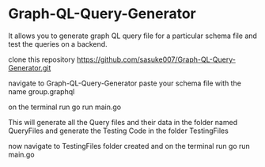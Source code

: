 # Graph-QL-Query-Generator
It allows you to generate graph QL query file for a particular schema file and test the queries on a backend.


clone this repository 
https://github.com/sasuke007/Graph-QL-Query-Generator.git

navigate to Graph-QL-Query-Generator
paste your schema file with the name group.graphql


on the terminal run 
go run main.go

This will generate all the Query files and their data in the folder named QueryFiles and generate the Testing Code in the folder TestingFiles

now navigate to TestingFiles folder created and on the terminal run 
go run main.go
